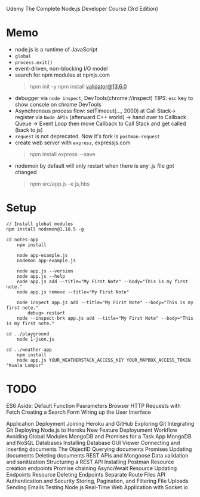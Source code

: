 Udemy
The Complete Node.js Developer Course (3rd Edition)

# Memo

- node.js is a runtime of JavaScript
- `global`
- `process.exit()`
- event-driven, non-blocking I/O model
- search for npm modules at npmjs.com
	> npm init -y
	> npm install validator@13.6.0
- debugger via `node inspect`, DevTools(chrome://inspect)
	TIPS: `esc` key to show console on chrome DevTools
- Asynchronous process flow: setTimeout(..., 2000) at Call Stack-> register via `Node APIs` (afterward C++ world) -> hand over to Callback Queue -> Event Loop then move Callback to Call Stack and get called (back to js)
- `request` is not deprecated. Now it's fork is `postman-request`
- create web server with `express`, expressjs.com
	> npm install express --save
- nodemon by default will only restart when there is any .js file got changed
	> npm src/app.js -e js,hbs

# Setup
```
// Install global modules
npm install nodemon@1.18.5 -g

cd notes-app
	npm install

	node app-example.js
	nodemon app-example.js

	node app.js --version
	node app.js --help
	node app.js add --title="My First Note" --body="This is my first note."
	node app.js remove --title="My First Note"

	node inspect app.js add --title="My First Note" --body="This is my first note."
		debug> restart
	node --inspect-brk app.js add --title="My First Note" --body="This is my first note."

cd ../playground
	node 1-json.js

cd ../weather-app
	npm install
	node app.js YOUR_WEATHERSTACK_ACCESS_KEY YOUR_MAPBOX_ACCESS_TOKEN "Kuala Lumpur"

```

# TODO
ES6 Aside: Default Function Pasrameters
Browser HTTP Requests with Fetch
Creating a Search Form
Wiring up the User Interface

Application Deployment
Joining Heroku and GitHub
Exploring Git
Integrating Git
Deploying Node.js to Heroku
New Feature Deployument Workflow
Avoiding Global Modules
MongoDB and Promises for a Task App
MongoDB and NoSQL Databases
Installing Database GUI Viewer
Connecting and inserting documents
The ObjectID
Querying documents
Promises
Updating documents
Deleting documents
REST APIs and Mongoose
Data validation and sanitization
Structuring a REST API
Installing Postman
Resource creation endpoints
Promise chaining
Async/Await
Resource Updating Endpoints
Resource Deleting Endpoints
Separate Route Files
API Authentication and Security
Storing, Pagination, and Filtering
File Uploads
Sending Emails
Testing Node.js
Real-Time Web Application with Socket.io
